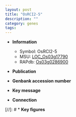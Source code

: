 ```yaml
---
layout: post
title: "OsRCI2-5"
description: ""
category: genes
tags: 
---
```


* **Information**  
    + Symbol: OsRCI2-5  
    + MSU: [LOC_Os03g17790](http://rice.uga.edu/cgi-bin/ORF_infopage.cgi?orf=LOC_Os03g17790)  
    + RAPdb: [Os03g0286900](http://rapdb.dna.affrc.go.jp/viewer/gbrowse_details/irgsp1?name=Os03g0286900)  

* **Publication**  

* **Genbank accession number**  

* **Key message**  

* **Connection**  

[//]: # * **Key figures**  


